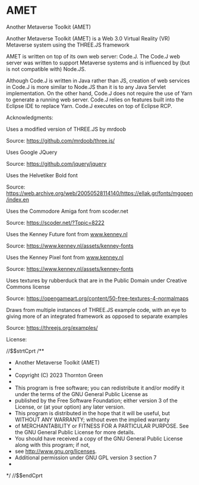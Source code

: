 # AMET
 Another Metaverse Toolkit (AMET)

Another Metaverse Toolkit (AMET) is a Web 3.0 Virtual Reality (VR) Metaverse system using the THREE.JS framework
    
AMET is written on top of its own web server: Code.J.  The Code.J web server was written to support Metaverse systems and is influenced by (but is not compatible with) Node.JS.
    
 Although Code.J is written in Java rather than JS, creation of web services in Code.J is more similar to Node.JS than it is to any Java Servlet implementation.  On the other hand,
    Code.J does not require the use of Yarn to generate a running web server.  Code.J relies on features built into the Eclipse IDE to replace Yarn.  Code.J executes on top of
    Eclipse RCP.
    
 Acknowledgments:
    
 Uses a modified version of THREE.JS by mrdoob

Source: https://github.com/mrdoob/three.js/
    
    
Uses Google JQuery

Source:  https://github.com/jquery/jquery</a></li>

 
Uses the Helvetiker Bold font

Source: https://web.archive.org/web/20050528114140/https://ellak.gr/fonts/mgopen/index.en

    
Uses the Commodore Amiga font from scoder.net

Source:  https://scoder.net/?Topic=8222
  
    
Uses the Kenney Future font from www.kenney.nl

Source:  https://www.kenney.nl/assets/kenney-fonts

   
Uses the Kenney Pixel font from www.kenney.nl

Source:  https://www.kenney.nl/assets/kenney-fonts
 
   
   Uses textures by rubberduck that are in the Public Domain under Creative Commons license
  
 Source: https://opengameart.org/content/50-free-textures-4-normalmaps

   
Draws from multiple instances of THREE.JS example code, with an eye to giving more of an integrated framework as opposed to separate examples

Source:  https://threejs.org/examples/

  
License:
    

//$$strtCprt
/**
* Another Metaverse Toolkit (AMET)
* 
* Copyright (C) 2023 Thornton Green
* 
* This program is free software; you can redistribute it and/or modify it under the terms of the GNU General Public License as
* published by the Free Software Foundation; either version 3 of the License, or (at your option) any later version.
* This program is distributed in the hope that it will be useful, but WITHOUT ANY WARRANTY; without even the implied warranty 
* of MERCHANTABILITY or FITNESS FOR A PARTICULAR PURPOSE. See the GNU General Public License for more details.
* You should have received a copy of the GNU General Public License along with this program; if not, 
* see http://www.gnu.org/licenses.
* Additional permission under GNU GPL version 3 section 7
*
*/
//$$endCprt
 
